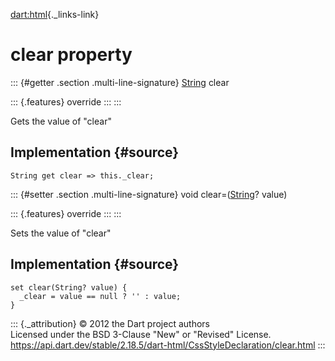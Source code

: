 [dart:html](../../dart-html/dart-html-library){._links-link}

clear property
==============

::: {#getter .section .multi-line-signature}
[String](../../dart-core/string-class) clear

::: {.features}
override
:::
:::

Gets the value of \"clear\"

Implementation {#source}
--------------

``` {.language-dart data-language="dart"}
String get clear => this._clear;
```

::: {#setter .section .multi-line-signature}
void clear=([String](../../dart-core/string-class)? value)

::: {.features}
override
:::
:::

Sets the value of \"clear\"

Implementation {#source}
--------------

``` {.language-dart data-language="dart"}
set clear(String? value) {
  _clear = value == null ? '' : value;
}
```

::: {._attribution}
© 2012 the Dart project authors\
Licensed under the BSD 3-Clause \"New\" or \"Revised\" License.\
<https://api.dart.dev/stable/2.18.5/dart-html/CssStyleDeclaration/clear.html>
:::
